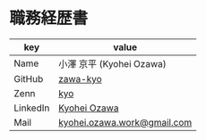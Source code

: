 # 職務経歴書

| key      | value                                                     |
| -------- | --------------------------------------------------------- |
| Name     | 小澤 京平 (Kyohei Ozawa)                                  |
| GitHub   | [zawa-kyo](https://github.com/zawa-kyo)                   |
| Zenn     | [kyo](https://zenn.dev/zawa_kyo)                          |
| LinkedIn | [Kyohei Ozawa](https://www.linkedin.com/in/kyohei-ozawa/) |
| Mail     | kyohei.ozawa.work@gmail.com                               |


